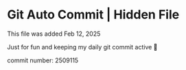 # Git Auto Commit | Hidden File

This file was added Feb 12, 2025

Just for fun and keeping my daily git commit active 🤪

commit number: 2509115
